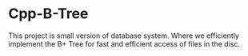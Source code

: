 # Cpp-B-Tree
This project is small version of database system. Where we efficiently implement the B+ Tree for fast and efficient access of files in the disc.
